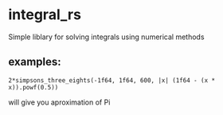 # integral_rs
Simple liblary for solving integrals using numerical methods

## examples:
```
2*simpsons_three_eights(-1f64, 1f64, 600, |x| (1f64 - (x * x)).powf(0.5))
```
will give you aproximation of Pi